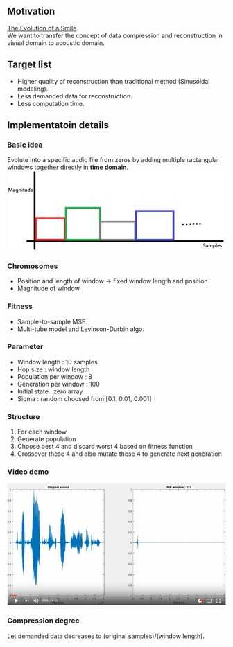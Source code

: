 ## Motivation
[The Evolution of a Smile](https://github.com/peterbraden/genetic-lisa#the-evolution-of-a-smile)   
We want to transfer the concept of data compression and reconstruction in visual domain to acoustic domain.

## Target list
- Higher quality of reconstruction than traditional method (Sinusoidal modeling).
- Less demanded data for reconstruction.
- Less computation time.   


## Implementatoin details
### Basic idea
Evolute into a specific audio file from zeros by adding multiple ractangular windows together directly in **time domain**. 
![Rac. window](./rac.jpg)
### Chromosomes
- Position and length of window -> fixed window length and position
- Magnitude of window
### Fitness
- Sample-to-sample MSE.
- Multi-tube model and Levinson-Durbin algo.
### Parameter 
- Window length : 10 samples
- Hop size : window length
- Population per window : 8
- Generation per window : 100
- Initial state : zero array
- Sigma : random choosed from [0.1, 0.01, 0.001]
### Structure 
1. For each window
2. Generate population
3. Choose best 4 and discard worst 4 based on fitness function
4. Crossover these 4 and also mutate these 4 to generate next generation
### Video demo 
[![Audio reconstruction](./src.jpg)](https://www.youtube.com/watch?v=eCdiK1sR-mE) 
### Compression degree
Let demanded data decreases to (original samples)/(window length).
